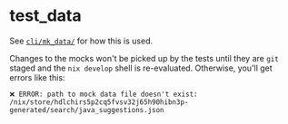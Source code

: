 # test_data

See [`cli/mk_data/`](cli/mk_data/) for how this is used.

Changes to the mocks won't be picked up by the tests until they are `git` staged and the `nix develop` shell is re-evaluated. Otherwise, you'll get errors like this:

```console
❌ ERROR: path to mock data file doesn't exist: /nix/store/hdlchirs5p2cq5fvsv32j65h90hibn3p-generated/search/java_suggestions.json
```
